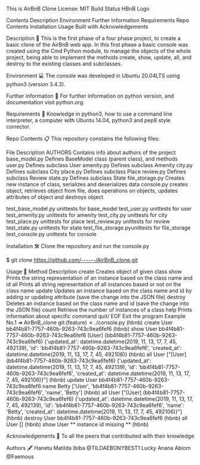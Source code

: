 
This is AirBnB Clone License: MIT Build Status HBnB Logo

Contents Description Environment Further Information Requirements Repo Contents Installation Usage Built with Acknowledgements

Description 📄
This is the first phase of a four phase project, to create a basic clone of the AirBnB web app. In this first phase a basic console was created using the Cmd Python module, to manage the objects of the whole project, being able to implement the methods create, show, update, all, and destroy to the existing classes and subclasses.

Environment 💻
The console was developed in Ubuntu 20.04LTS using python3 (version 3.4.3).

Further information 📑 For further information on python version, and documentation visit python.org.

Requirements 📝
Knowledge in python3, how to use a command line interpreter, a computer with Ubuntu 14.04, python3 and pep8 style corrector.

Repo Contents 📋
This repository constains the following files:

File Description
AUTHORS Contains info about authors of the project base_model.py Defines BaseModel class (parent class), and methods user.py Defines subclass User amenity.py Defines subclass Amenity city.py Defines subclass City place.py Defines subclass Place review.py Defines subclass Review state.py Defines subclass State file_storage.py Creates new instance of class, serializes and deserializes data console.py creates object, retrieves object from file, does operations on objects, updates attributes of object and destroys object

test_base_model.py unittests for base_model test_user.py unittests for user test_amenity.py unittests for amenity test_city.py unittests for city test_place.py unittests for place test_review.py unittests for review test_state.py unittests for state test_file_storage.pyunittests for file_storage test_console.py unittests for console

Installation 🛠️
Clone the repository and run the console.py

$ git clone https://github.com/------/AirBnB_clone.git

Usage 🔧
Method Description create Creates object of given class show Prints the string representation of an instance based on the class name and id all Prints all string representation of all instances based or not on the class name update Updates an instance based on the class name and id by adding or updating attribute (save the change into the JSON file) destroy Deletes an instance based on the class name and id (save the change into the JSON file) count Retrieve the number of instances of a class help Prints information about specific command quit/ EOF Exit the program Example No.1 ➜ AirBnB_clone git:(feature) ✗ ./console.py (hbnb) create User bb4f4b81-7757-460b-9263-743c9ea6fef6 (hbnb) show User bb4f4b81-7757-460b-9263-743c9ea6fef6 [User] (bb4f4b81-7757-460b-9263-743c9ea6fef6) {'updated_at': datetime.datetime(2019, 11, 13, 17, 7, 45, 492139), 'id': 'bb4f4b81-7757-460b-9263-743c9ea6fef6', 'created_at': datetime.datetime(2019, 11, 13, 17, 7, 45, 492106)} (hbnb) all User ["[User] (bb4f4b81-7757-460b-9263-743c9ea6fef6) {'updated_at': datetime.datetime(2019, 11, 13, 17, 7, 45, 492139), 'id': 'bb4f4b81-7757-460b-9263-743c9ea6fef6', 'created_at': datetime.datetime(2019, 11, 13, 17, 7, 45, 492106)}"] (hbnb) update User bb4f4b81-7757-460b-9263-743c9ea6fef6 name Betty ['User', 'bb4f4b81-7757-460b-9263-743c9ea6fef6', 'name', 'Betty'] (hbnb) all User ["[User] (bb4f4b81-7757-460b-9263-743c9ea6fef6) {'updated_at': datetime.datetime(2019, 11, 13, 17, 7, 45, 492139), 'id': 'bb4f4b81-7757-460b-9263-743c9ea6fef6', 'name': 'Betty', 'created_at': datetime.datetime(2019, 11, 13, 17, 7, 45, 492106)}"] (hbnb) destroy User bb4f4b81-7757-460b-9263-743c9ea6fef6 (hbnb) all User [] (hbnb) show User ** instance id missing ** (hbnb)

Acknowledgements 🙌
To all the peers that contribuited with their knowledge

Authors 🖋️
Hanetu Matilda Ibiba @TILDAEBONYBEST1
Lucky Anana Abiom @Faemous
